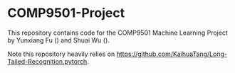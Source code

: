# COMP9501-Project

This repository contains code for the COMP9501 Machine Learning Project by Yunxiang Fu () and Shuai Wu (). 

Note this repository heavily relies on https://github.com/KaihuaTang/Long-Tailed-Recognition.pytorch.
